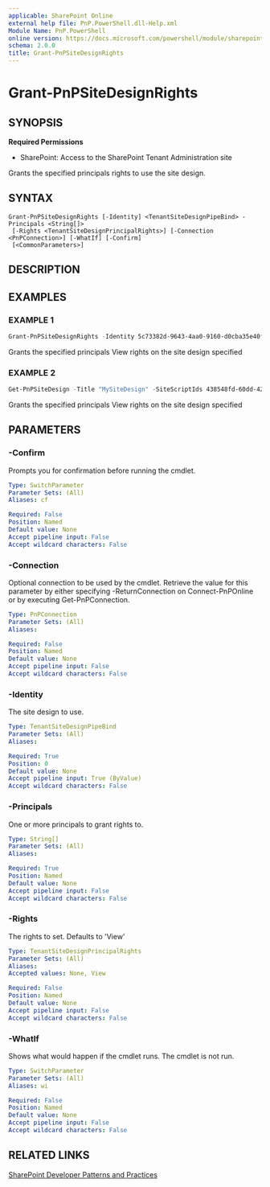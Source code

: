 ```yaml
---
applicable: SharePoint Online
external help file: PnP.PowerShell.dll-Help.xml
Module Name: PnP.PowerShell
online version: https://docs.microsoft.com/powershell/module/sharepoint-pnp/grant-pnpsitedesignrights
schema: 2.0.0
title: Grant-PnPSiteDesignRights
---
```


# Grant-PnPSiteDesignRights

## SYNOPSIS

**Required Permissions**

* SharePoint: Access to the SharePoint Tenant Administration site

Grants the specified principals rights to use the site design.

## SYNTAX

```
Grant-PnPSiteDesignRights [-Identity] <TenantSiteDesignPipeBind> -Principals <String[]>
 [-Rights <TenantSiteDesignPrincipalRights>] [-Connection <PnPConnection>] [-WhatIf] [-Confirm]
 [<CommonParameters>]
```

## DESCRIPTION

## EXAMPLES

### EXAMPLE 1
```powershell
Grant-PnPSiteDesignRights -Identity 5c73382d-9643-4aa0-9160-d0cba35e40fd -Principals "myuser@mydomain.com","myotheruser@mydomain.com"
```

Grants the specified principals View rights on the site design specified

### EXAMPLE 2
```powershell
Get-PnPSiteDesign -Title "MySiteDesign" -SiteScriptIds 438548fd-60dd-42cf-b843-2db506c8e259 -WebTemplate TeamSite | Grant-PnPSiteDesignRights -Principals "myuser@mydomain.com","myotheruser@mydomain.com"
```

Grants the specified principals View rights on the site design specified

## PARAMETERS

### -Confirm
Prompts you for confirmation before running the cmdlet.

```yaml
Type: SwitchParameter
Parameter Sets: (All)
Aliases: cf

Required: False
Position: Named
Default value: None
Accept pipeline input: False
Accept wildcard characters: False
```

### -Connection
Optional connection to be used by the cmdlet. Retrieve the value for this parameter by either specifying -ReturnConnection on Connect-PnPOnline or by executing Get-PnPConnection.

```yaml
Type: PnPConnection
Parameter Sets: (All)
Aliases:

Required: False
Position: Named
Default value: None
Accept pipeline input: False
Accept wildcard characters: False
```

### -Identity
The site design to use.

```yaml
Type: TenantSiteDesignPipeBind
Parameter Sets: (All)
Aliases:

Required: True
Position: 0
Default value: None
Accept pipeline input: True (ByValue)
Accept wildcard characters: False
```

### -Principals
One or more principals to grant rights to.

```yaml
Type: String[]
Parameter Sets: (All)
Aliases:

Required: True
Position: Named
Default value: None
Accept pipeline input: False
Accept wildcard characters: False
```

### -Rights
The rights to set. Defaults to 'View'

```yaml
Type: TenantSiteDesignPrincipalRights
Parameter Sets: (All)
Aliases:
Accepted values: None, View

Required: False
Position: Named
Default value: None
Accept pipeline input: False
Accept wildcard characters: False
```

### -WhatIf
Shows what would happen if the cmdlet runs. The cmdlet is not run.

```yaml
Type: SwitchParameter
Parameter Sets: (All)
Aliases: wi

Required: False
Position: Named
Default value: None
Accept pipeline input: False
Accept wildcard characters: False
```

## RELATED LINKS

[SharePoint Developer Patterns and Practices](https://aka.ms/sppnp)